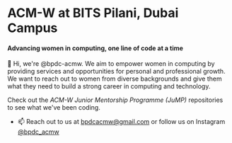 <h1>ACM-W at BITS Pilani, Dubai Campus</h1>
<h4>Advancing women in computing, one line of code at a time</h4>

👋 Hi, we're @bpdc-acmw. We aim to empower women in computing by providing services and opportunities for personal and professional growth. We want to reach out to women from diverse backgrounds and give them what they need to build a strong career in computing and technology. 

Check out the *ACM-W Junior Mentorship Programme (JuMP)* repositories to see what we've been coding. 

- 📫 Reach out to us at bpdcacmw@gmail.com or follow us on Instagram [@bpdc_acmw](https://instagram.com/bpdc_acmw)

<!---
bpdc-acmw/bpdc-acmw is a ✨ special ✨ repository because its `README.md` (this file) appears on your GitHub profile.
You can click the Preview link to take a look at your changes.
--->
